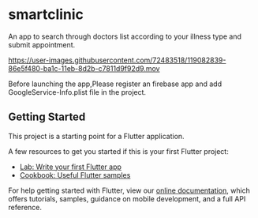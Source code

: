 # smartclinic

An app to search through doctors list according to your illness type and submit appointment.


https://user-images.githubusercontent.com/72483518/119082839-86e5f480-ba1c-11eb-8d2b-c7811d9f92d9.mov

Before launching the app,Please register an firebase app and add GoogleService-Info.plist file in the project. 

## Getting Started

This project is a starting point for a Flutter application.

A few resources to get you started if this is your first Flutter project:

- [Lab: Write your first Flutter app](https://flutter.dev/docs/get-started/codelab)
- [Cookbook: Useful Flutter samples](https://flutter.dev/docs/cookbook)

For help getting started with Flutter, view our
[online documentation](https://flutter.dev/docs), which offers tutorials,
samples, guidance on mobile development, and a full API reference.
